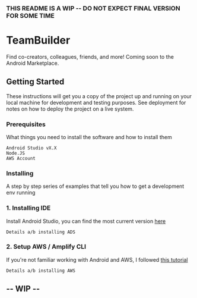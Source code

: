 ### THIS README IS A WIP -- DO NOT EXPECT FINAL VERSION FOR SOME TIME

# TeamBuilder
Find co-creators, colleagues, friends, and more! Coming soon to the Android Marketplace.

## Getting Started

These instructions will get you a copy of the project up and running on your local machine for development and testing purposes. See deployment for notes on how to deploy the project on a live system.

### Prerequisites

What things you need to install the software and how to install them

```
Android Studio vX.X
Node.JS
AWS Account
```

### Installing

A step by step series of examples that tell you how to get a development env running

### 1. Installing IDE
Install Android Studio, you can find the most current version [here](https://developer.android.com/studio)
```
Details a/b installing ADS
```

### 2. Setup AWS / Amplify CLI
If you're not familiar working with Android and AWS, I followed [this tutorial](https://github.com/aws-samples/aws-mobile-android-notes-tutorial/blob/master/tutorial/index.md)
```
Details a/b installing AWS
```

## -- WIP --
